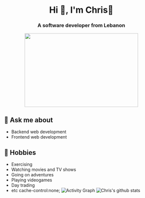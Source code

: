 <h1 align="center">Hi 👋, I'm Chris🦉</h1>
<h3 align="center">A software developer from Lebanon</h3>
<p align="center">
<img src="https://tenor.com/view/drake-hotline-bling-dance-dancing-gif-17654506.gif" height="240" width="370"></p>

## 💬 Ask me about
- Backend web development
- Frontend web development 


## 📅 Hobbies
- Exercising 
- Watching movies and TV shows
- Going on adventures 
- Playing videogames
- Day trading
- etc
cache-control:none;
![Activity Graph](https://activity-graph.herokuapp.com/graph?username=Christopher-Yammine&theme=github)
![Chris's github stats](https://github-readme-stats.vercel.app/api?username=Christopher-Yammine&show_icons=true&title_color=fff&icon_color=79ff97&text_color=9f9f9f&bg_color=151515)<br>
